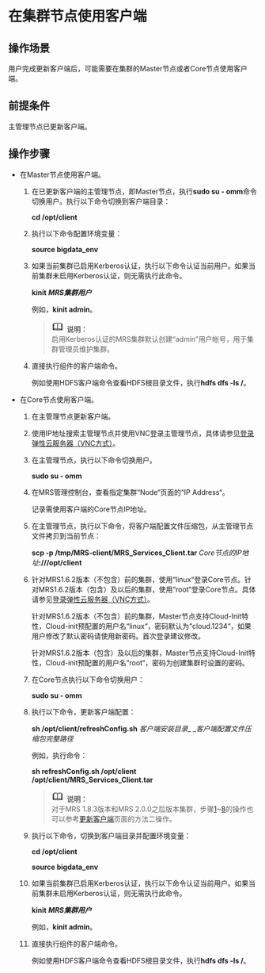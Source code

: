 # 在集群节点使用客户端<a name="ZH-CN_TOPIC_0035209724"></a>

## 操作场景<a name="section65278330165558"></a>

用户完成更新客户端后，可能需要在集群的Master节点或者Core节点使用客户端。

## 前提条件<a name="section4933742165723"></a>

主管理节点已更新客户端。

## 操作步骤<a name="section51771356165739"></a>

-   在Master节点使用客户端。
    1.  在已更新客户端的主管理节点，即Master节点，执行**sudo su - omm**命令切换用户。执行以下命令切换到客户端目录：

        **cd /opt/client**

    2.  执行以下命令配置环境变量：

        **source bigdata\_env**

    3.  如果当前集群已启用Kerberos认证，执行以下命令认证当前用户。如果当前集群未启用Kerberos认证，则无需执行此命令。

        **kinit** **_MRS集群用户_**

        例如，**kinit admin**。

        >![](public_sys-resources/icon-note.gif) **说明：**   
        >启用Kerberos认证的MRS集群默认创建“admin”用户帐号，用于集群管理员维护集群。  

    4.  直接执行组件的客户端命令。

        例如使用HDFS客户端命令查看HDFS根目录文件，执行**hdfs dfs -ls /**。


-   在Core节点使用客户端。
    1.  <a name="li6130722217153"></a>在主管理节点更新客户端。
    2.  使用IP地址搜索主管理节点并使用VNC登录主管理节点，具体请参见[登录弹性云服务器（VNC方式）](登录弹性云服务器（VNC方式）.md)。
    3.  在主管理节点，执行以下命令切换用户。

        **sudo su - omm**

    4.  在MRS管理控制台，查看指定集群“Node“页面的“IP Address“。

        记录需使用客户端的Core节点IP地址。

    5.  在主管理节点，执行以下命令，将客户端配置文件压缩包，从主管理节点文件拷贝到当前节点：

        **scp -p /tmp/MRS-client/MRS\_Services\_Client.tar** _Core节点的IP地址_**:///opt/client**

    6.  针对MRS1.6.2版本（不包含）前的集群，使用“linux“登录Core节点。针对MRS1.6.2版本（包含）及以后的集群，使用“root“登录Core节点。具体请参见[登录弹性云服务器（VNC方式）](登录弹性云服务器（VNC方式）.md)。

        针对MRS1.6.2版本（不包含）前的集群，Master节点支持Cloud-Init特性，Cloud-init预配置的用户名“linux“，密码默认为“cloud.1234“，如果用户修改了默认密码请使用新密码。首次登录建议修改。

        针对MRS1.6.2版本（包含）及以后的集群，Master节点支持Cloud-Init特性，Cloud-init预配置的用户名“root“，密码为创建集群时设置的密码。

    7.  在Core节点执行以下命令切换用户：

        **sudo su - omm**

    8.  <a name="li7483220165311"></a>执行以下命令，更新客户端配置：

        **sh /opt/client/refreshConfig.sh** _客户端安装目录__ __客户端配置文件压缩包完整路径_

        例如，执行命令：

        **sh refreshConfig.sh /opt/client /opt/client/MRS\_Services\_Client.tar**

        >![](public_sys-resources/icon-note.gif) **说明：**   
        >对于MRS 1.8.3版本和MRS 2.0.0之后版本集群，步骤[1](#li6130722217153)\~[8](#li7483220165311)的操作也可以参考[更新客户端](更新客户端.md)页面的方法二操作。  

    9.  执行以下命令，切换到客户端目录并配置环境变量：

        **cd /opt/client**

        **source bigdata\_env**

    10. 如果当前集群已启用Kerberos认证，执行以下命令认证当前用户。如果当前集群未启用Kerberos认证，则无需执行此命令。

        **kinit** **_MRS集群用户_**

        例如，**kinit admin**。

    11. 直接执行组件的客户端命令。

        例如使用HDFS客户端命令查看HDFS根目录文件，执行**hdfs dfs -ls /**。




